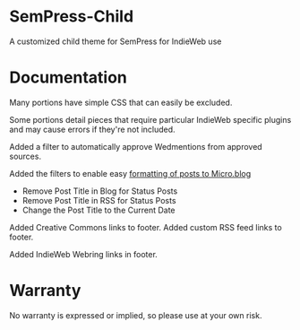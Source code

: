 # SemPress-Child
A customized child theme for SemPress for IndieWeb use

# Documentation

Many portions have simple CSS that can easily be excluded.

Some portions detail pieces that require particular IndieWeb specific plugins and may cause errors if they're not included.

Added a filter to automatically approve Wedmentions from approved sources.

Added the filters to enable easy [formatting of posts to Micro.blog](https://help.micro.blog/2018/setting-up-wordpress/)

* Remove Post Title in Blog for Status Posts
* Remove Post Title in RSS for Status Posts
* Change the Post Title to the Current Date

Added Creative Commons links to footer. Added custom RSS feed links to footer.

Added IndieWeb Webring links in footer.

# Warranty

No warranty is expressed or implied, so please use at your own risk.
